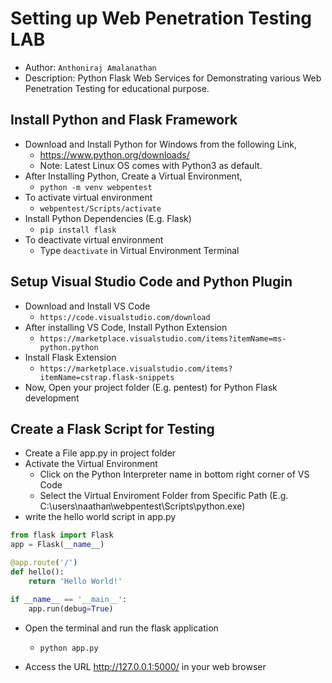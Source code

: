 # Setting up Web Penetration Testing LAB
- Author: `Anthoniraj Amalanathan`
- Description: Python Flask Web Services for Demonstrating various Web Penetration Testing for educational purpose.

## Install Python and Flask Framework
- Download and Install Python for Windows from the following Link,
    - https://www.python.org/downloads/
    - Note: Latest Linux OS comes with Python3 as default.
- After Installing Python, Create a Virtual Environment,
    - `python -m venv webpentest`
- To activate virtual environment
    - `webpentest/Scripts/activate`
- Install Python Dependencies (E.g. Flask)
    - `pip install flask`
- To deactivate virtual environment
    - Type `deactivate` in Virtual Environment Terminal

## Setup Visual Studio Code and Python Plugin
- Download and Install VS Code 
    - `https://code.visualstudio.com/download`
- After installing VS Code, Install Python Extension
    - `https://marketplace.visualstudio.com/items?itemName=ms-python.python`
- Install Flask Extension
    - `https://marketplace.visualstudio.com/items?itemName=cstrap.flask-snippets`
- Now, Open your project folder (E.g. pentest) for Python Flask development

## Create a Flask Script for Testing 
- Create a File app.py in project folder 
- Activate the Virtual Environment 
    - Click on the Python Interpreter name in bottom right corner of VS Code
    - Select the Virtual Enviroment Folder from Specific Path (E.g. C:\users\naathan\webpentest\Scripts\python.exe)
- write the hello world script in app.py
```python
from flask import Flask
app = Flask(__name__)

@app.route('/')
def hello():
    return 'Hello World!'

if __name__ == '__main__':
    app.run(debug=True)
```
- Open the terminal and run the flask application
    - `python app.py`

- Access the URL http://127.0.0.1:5000/ in your web browser